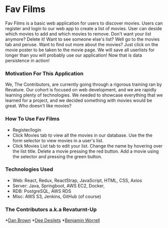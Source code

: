 # Fav Films
Fav Films is a basic web application for users to discover movies. Users can register and login to our web app to create a list of movies. User can deside which movies to add and which movies to remove. Don't want your list anymore? Delete it! Want to see someone else's list? Well go to the movies tab and peruse.  Want to find out more about the movies? Just click on the movie poster to be taken to the movie page. We will save all userlists for longer than you will probably use our application! Now that is data persistence in action!

### Motivation For This Application
We, The Contributors, are currently going through a rigorous training ran by Revature. Our cohort is focused on web development, and we are rapidly learning plenty of technologies. We needed to showcase everything that we learned for a project, and we decided something with movies would be great. Who doesn't like movies? 

### How To Use Fav Films
* Register/login
* Click Movies tab to view all the movies in our database. Use the the form selector to view movies in a user's list.
* Click Movies List tab to edit your list. Change the name by hovering over the list title. Delete a movie pressing the red button. Add a movie using the selector and pressing the green button.

### Technologies Used
* Web: React, Redux, ReactStrap, JavaScript, HTML, CSS, Axios
* Server: Java, Springboot, AWS EC2, Docker,   
* RDB: PostgreSQL, AWS RDS
* Misc: AWS S3, Jenkins, GitHub (of course)

### The Contributors a.k.a Revaturnt-Up
*[Dan Brown](https://github.com/13uilding)
*[Dee Desilets](https://github.com/DeeDesilets)
*[Benjamin Worrell](https://github.com/BenjaminWorrell)